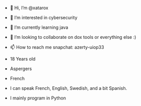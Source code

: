 - 👋 Hi, I’m @xatarox
- 👀 I’m interested in cybersecurity
- 🌱 I’m currently learning java
- 💞️ I’m looking to collaborate on dox tools or everything else :)
- 📫 How to reach me snapchat: azerty-uiop33

- 18 Years old
- Aspergers
- French
- I can speak French, English, Swedish, and a bit Spanish.
- I mainly program in Python
